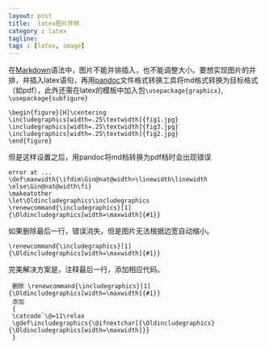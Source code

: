 ```yaml
---
layout: post
title:  latex图片并排
category : latex
tagline:  
tags : [latex, image]
---
```



在[Markdown](http://lxiongh.github.io/github/2013/05/09/markdown/)语法中，图片不能并排插入，也不能调整大小。要想实现图片的并排，并插入latex语句，再用[pandoc](http://lxiongh.github.io/linux/2013/05/10/Pandoc/)文件格式转换工具将md格式转换为目标格式（如pdf），此外还需在latex的模板中加入包`\usepackage{graphicx}`, `\usepackage{subfigure}`

    \begin{figure}[H]\centering
    \includegraphics[width=.25\textwidth]{fig1.jpg}
    \includegraphics[width=.25\textwidth]{fig3.jpg}
    \includegraphics[width=.25\textwidth]{fig2.jpg}
    \end{figure}

但是这样设置之后，用pandoc将md档转换为pdf档时会出现错误

    error at ...
    \def\maxwidth{\ifdim\Gin@nat@width>\linewidth\linewidth
    \else\Gin@nat@width\fi}
    \makeatother
    \let\Oldincludegraphics\includegraphics
    \renewcommand{\includegraphics}[1]{\Oldincludegraphics[width=\maxwidth]{#1}}

如果删除最后一行，错误消失，但是图片无法根据边宽自动缩小。

    \renewcommand{\includegraphics}[1]{\Oldincludegraphics[width=\maxwidth]{#1}}

完美解决方案是，注释最后一行，添加相应代码。

     删除 \renewcommand{\includegraphics}[1]{\Oldincludegraphics[width=\maxwidth]{#1}}
     添加 
     {
     \catcode`\@=11\relax
     \gdef\includegraphics{\@ifnextchar[{\Oldincludegraphics}{\Oldincludegraphics[width=\maxwidth]}}
     }